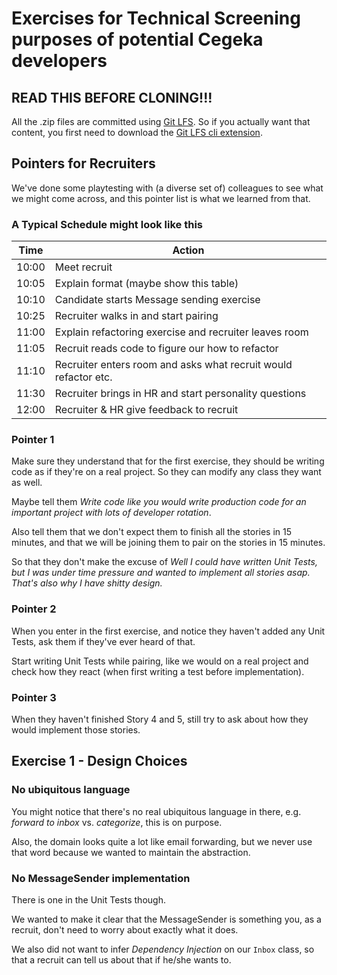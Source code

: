 # Exercises for Technical Screening purposes of potential Cegeka developers

## READ THIS BEFORE CLONING!!!
All the .zip files are committed using [Git LFS](https://git-lfs.github.com/). So if you actually want that content, you first need to download the [Git LFS cli extension](https://git-lfs.github.com/).

## Pointers for Recruiters
We've done some playtesting with (a diverse set of) colleagues to see what we might come across, and this pointer list is what we learned from that.

### A Typical Schedule might look like this

| Time  | Action |
| ----  | ------ |
| 10:00 | Meet recruit |
| 10:05 | Explain format (maybe show this table) |
| 10:10 | Candidate starts Message sending exercise |
| 10:25 | Recruiter walks in and start pairing |
| 11:00 | Explain refactoring exercise and recruiter leaves room |
| 11:05 | Recruit reads code to figure our how to refactor |
| 11:10 | Recruiter enters room and asks what recruit would refactor etc. |
| 11:30 | Recruiter brings in HR and start personality questions |
| 12:00 | Recruiter & HR give feedback to recruit |

### Pointer 1
Make sure they understand that for the first exercise, they should be writing code as if they're on a real project. So they can modify any class they want as well.

Maybe tell them _Write code like you would write production code for an important project with lots of developer rotation_.

Also tell them that we don't expect them to finish all the stories in 15 minutes, and that we will be joining them to pair on the stories in 15 minutes.

So that they don't make the excuse of _Well I could have written Unit Tests, but I was under time pressure and wanted to implement all stories asap. That's also why I have shitty design._

### Pointer 2
When you enter in the first exercise, and notice they haven't added any Unit Tests, ask them if they've ever heard of that.

Start writing Unit Tests while pairing, like we would on a real project and check how they react (when first writing a test before implementation).

### Pointer 3
When they haven't finished Story 4 and 5, still try to ask about how they would implement those stories.

## Exercise 1 - Design Choices
### No ubiquitous language
You might notice that there's no real ubiquitous language in there, e.g. _forward to inbox_ vs. _categorize_, this is on purpose.

Also, the domain looks quite a lot like email forwarding, but we never use that word because we wanted to maintain the abstraction.

### No MessageSender implementation
There is one in the Unit Tests though.

We wanted to make it clear that the MessageSender is something you, as a recruit, don't need to worry about exactly what it does.

We also did not want to infer _Dependency Injection_ on our `Inbox` class, so that a recruit can tell us about that if he/she wants to.

